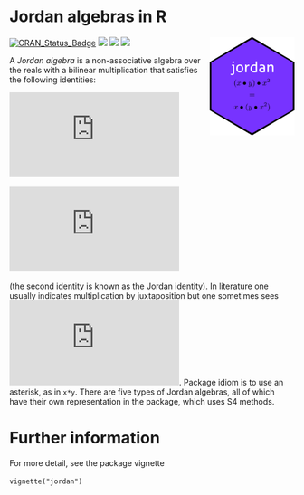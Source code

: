 Jordan algebras in R
================

<!-- README.md is generated from README.Rmd. Please edit that file -->

<img src="man/figures/jordan.png" width = "150" align="right" />

[![CRAN_Status_Badge](https://www.r-pkg.org/badges/version/jordan?color=green)](https://cran.r-project.org/package=jordan)
![](https://cranlogs.r-pkg.org/badges/grand-total/jordan?color=green)
![](https://cranlogs.r-pkg.org/badges/jordan?color=green)
![](https://cranlogs.r-pkg.org/badges/last-week/jordan?color=green)

A *Jordan algebra* is a non-associative algebra over the reals with a
bilinear multiplication that satisfies the following identities:

![xy=yx](https://latex.codecogs.com/png.latex?xy%3Dyx "xy=yx")

![(xy)(xx)=x(y(xx))](https://latex.codecogs.com/png.latex?%28xy%29%28xx%29%3Dx%28y%28xx%29%29 "(xy)(xx)=x(y(xx))")

(the second identity is known as the Jordan identity). In literature one
usually indicates multiplication by juxtaposition but one sometimes sees
![x\\circ y](https://latex.codecogs.com/png.latex?x%5Ccirc%20y "x\circ y").
Package idiom is to use an asterisk, as in `x*y`. There are five types
of Jordan algebras, all of which have their own representation in the
package, which uses S4 methods.

# Further information

For more detail, see the package vignette

`vignette("jordan")`
